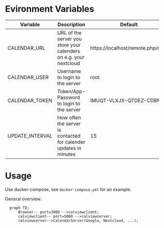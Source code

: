 # Evironment Variables

| Variable        | Description                                                       | Default                           |
|-----------------|-------------------------------------------------------------------|-----------------------------------|
| CALENDAR_URL    | URL of the server you store your calenders on e.g. your nextcloud | https://localhost/remote.php/dav/ |
| CALENDAR_USER   | Username to login to the server                                   | root                              |
| CALENDAR_TOKEN  | Token/App-Password to login to the server                         | IMUQT-VLXJX-QTDEZ-CDBMW           |
| UPDATE_INTERVAL | How often the server is contacted for calender updates in minutes | 15                                |

# Usage

Use docker-compose, see `docker-compose.yml` for an example.

General overview:
```mermaid
  graph TD;
      Browser-- port=3000 -->calviewclient;
      calviewclient-- port=5000 -->calviewserver;
      calviewserver-->CalendarServer(Google, Nextcloud, ...);
```

